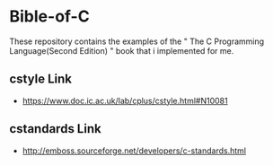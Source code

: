 # Bible-of-C
These repository contains the examples of the " The C Programming Language(Second Edition) " book that i implemented for me.


## cstyle Link
* https://www.doc.ic.ac.uk/lab/cplus/cstyle.html#N10081

## cstandards Link
* http://emboss.sourceforge.net/developers/c-standards.html
